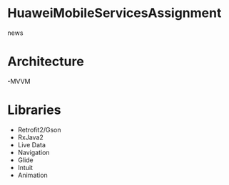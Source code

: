 # HuaweiMobileServicesAssignment
news
# Architecture

-MVVM
<br />
# Libraries

- Retrofit2/Gson
- RxJava2
- Live Data
- Navigation
- Glide
- Intuit
- Animation

